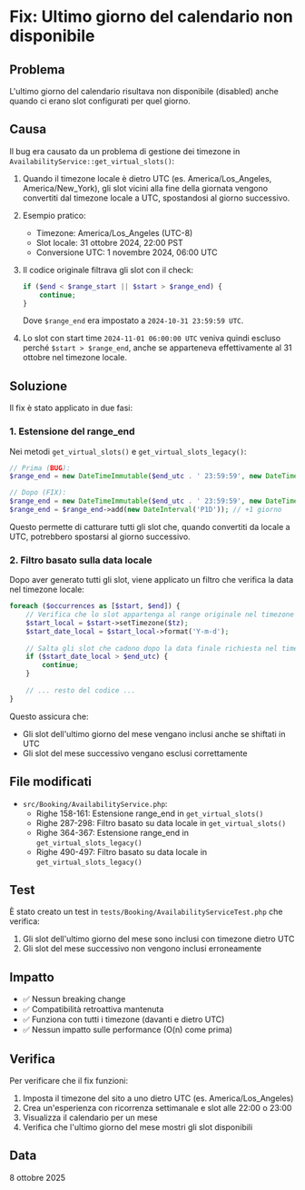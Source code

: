 # Fix: Ultimo giorno del calendario non disponibile

## Problema
L'ultimo giorno del calendario risultava non disponibile (disabled) anche quando ci erano slot configurati per quel giorno.

## Causa
Il bug era causato da un problema di gestione dei timezone in `AvailabilityService::get_virtual_slots()`:

1. Quando il timezone locale è dietro UTC (es. America/Los_Angeles, America/New_York), gli slot vicini alla fine della giornata vengono convertiti dal timezone locale a UTC, spostandosi al giorno successivo.

2. Esempio pratico:
   - Timezone: America/Los_Angeles (UTC-8)
   - Slot locale: 31 ottobre 2024, 22:00 PST
   - Conversione UTC: 1 novembre 2024, 06:00 UTC

3. Il codice originale filtrava gli slot con il check:
   ```php
   if ($end < $range_start || $start > $range_end) {
       continue;
   }
   ```
   Dove `$range_end` era impostato a `2024-10-31 23:59:59 UTC`.

4. Lo slot con start time `2024-11-01 06:00:00 UTC` veniva quindi escluso perché `$start > $range_end`, anche se apparteneva effettivamente al 31 ottobre nel timezone locale.

## Soluzione
Il fix è stato applicato in due fasi:

### 1. Estensione del range_end
Nei metodi `get_virtual_slots()` e `get_virtual_slots_legacy()`:

```php
// Prima (BUG):
$range_end = new DateTimeImmutable($end_utc . ' 23:59:59', new DateTimeZone('UTC'));

// Dopo (FIX):
$range_end = new DateTimeImmutable($end_utc . ' 23:59:59', new DateTimeZone('UTC'));
$range_end = $range_end->add(new DateInterval('P1D')); // +1 giorno
```

Questo permette di catturare tutti gli slot che, quando convertiti da locale a UTC, potrebbero spostarsi al giorno successivo.

### 2. Filtro basato sulla data locale
Dopo aver generato tutti gli slot, viene applicato un filtro che verifica la data nel timezone locale:

```php
foreach ($occurrences as [$start, $end]) {
    // Verifica che lo slot appartenga al range originale nel timezone locale
    $start_local = $start->setTimezone($tz);
    $start_date_local = $start_local->format('Y-m-d');
    
    // Salta gli slot che cadono dopo la data finale richiesta nel timezone locale
    if ($start_date_local > $end_utc) {
        continue;
    }
    
    // ... resto del codice ...
}
```

Questo assicura che:
- Gli slot dell'ultimo giorno del mese vengano inclusi anche se shiftati in UTC
- Gli slot del mese successivo vengano esclusi correttamente

## File modificati
- `src/Booking/AvailabilityService.php`:
  - Righe 158-161: Estensione range_end in `get_virtual_slots()`
  - Righe 287-298: Filtro basato su data locale in `get_virtual_slots()`
  - Righe 364-367: Estensione range_end in `get_virtual_slots_legacy()`
  - Righe 490-497: Filtro basato su data locale in `get_virtual_slots_legacy()`

## Test
È stato creato un test in `tests/Booking/AvailabilityServiceTest.php` che verifica:
1. Gli slot dell'ultimo giorno del mese sono inclusi con timezone dietro UTC
2. Gli slot del mese successivo non vengono inclusi erroneamente

## Impatto
- ✅ Nessun breaking change
- ✅ Compatibilità retroattiva mantenuta
- ✅ Funziona con tutti i timezone (davanti e dietro UTC)
- ✅ Nessun impatto sulle performance (O(n) come prima)

## Verifica
Per verificare che il fix funzioni:

1. Imposta il timezone del sito a uno dietro UTC (es. America/Los_Angeles)
2. Crea un'esperienza con ricorrenza settimanale e slot alle 22:00 o 23:00
3. Visualizza il calendario per un mese
4. Verifica che l'ultimo giorno del mese mostri gli slot disponibili

## Data
8 ottobre 2025